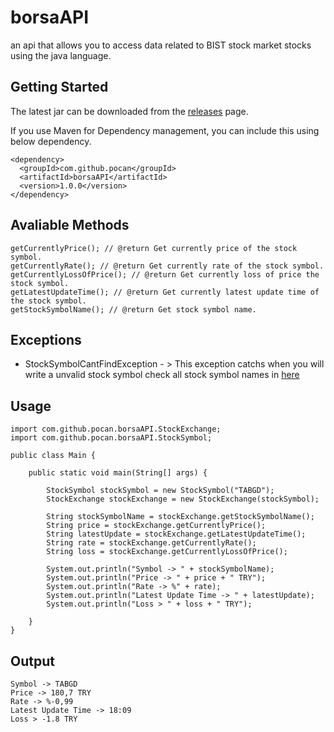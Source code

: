 # borsaAPI

an api that allows you to access data related to BIST stock market stocks using the java language.


## Getting Started

The latest jar can be downloaded from the [releases](https://github.com/Pocanistaken/borsaAPI/releases) page.

If you use Maven for Dependency management, you can include this using below dependency.

```
<dependency>
  <groupId>com.github.pocan</groupId>
  <artifactId>borsaAPI</artifactId>
  <version>1.0.0</version>
</dependency>
```

## Avaliable Methods

```
getCurrentlyPrice(); // @return Get currently price of the stock symbol.
getCurrentlyRate(); // @return Get currently rate of the stock symbol.
getCurrentlyLossOfPrice(); // @return Get currently loss of price the stock symbol.
getLatestUpdateTime(); // @return Get currently latest update time of the stock symbol.
getStockSymbolName(); // @return Get stock symbol name.
```

## Exceptions

- StockSymbolCantFindException - > This exception catchs when you will write a unvalid stock symbol check all stock symbol names in [here](https://bigpara.hurriyet.com.tr/api/v1/hisse/list) 


## Usage

```
import com.github.pocan.borsaAPI.StockExchange;
import com.github.pocan.borsaAPI.StockSymbol;

public class Main {

    public static void main(String[] args) {

        StockSymbol stockSymbol = new StockSymbol("TABGD");
        StockExchange stockExchange = new StockExchange(stockSymbol);

        String stockSymbolName = stockExchange.getStockSymbolName();
        String price = stockExchange.getCurrentlyPrice();
        String latestUpdate = stockExchange.getLatestUpdateTime();
        String rate = stockExchange.getCurrentlyRate();
        String loss = stockExchange.getCurrentlyLossOfPrice();

        System.out.println("Symbol -> " + stockSymbolName);
        System.out.println("Price -> " + price + " TRY");
        System.out.println("Rate -> %" + rate);
        System.out.println("Latest Update Time -> " + latestUpdate);
        System.out.println("Loss > " + loss + " TRY");
        
    }
}

```

## Output

```
Symbol -> TABGD
Price -> 180,7 TRY
Rate -> %-0,99
Latest Update Time -> 18:09
Loss > -1.8 TRY
```

